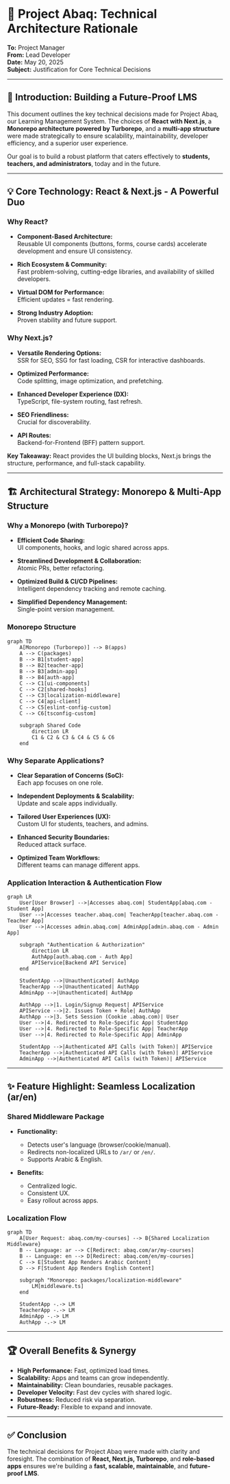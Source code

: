 
# 🚀 Project Abaq: Technical Architecture Rationale

**To:** Project Manager  
**From:** Lead Developer  
**Date:** May 20, 2025  
**Subject:** Justification for Core Technical Decisions  

---

## 🎯 Introduction: Building a Future-Proof LMS

This document outlines the key technical decisions made for Project Abaq, our Learning Management System. The choices of **React with Next.js**, a **Monorepo architecture powered by Turborepo**, and a **multi-app structure** were made strategically to ensure scalability, maintainability, developer efficiency, and a superior user experience.

Our goal is to build a robust platform that caters effectively to **students, teachers, and administrators**, today and in the future.

---

## 💡 Core Technology: React & Next.js - A Powerful Duo

### Why React?

- **Component-Based Architecture:**  
  Reusable UI components (buttons, forms, course cards) accelerate development and ensure UI consistency.

- **Rich Ecosystem & Community:**  
  Fast problem-solving, cutting-edge libraries, and availability of skilled developers.

- **Virtual DOM for Performance:**  
  Efficient updates = fast rendering.

- **Strong Industry Adoption:**  
  Proven stability and future support.

### Why Next.js?

- **Versatile Rendering Options:**  
  SSR for SEO, SSG for fast loading, CSR for interactive dashboards.

- **Optimized Performance:**  
  Code splitting, image optimization, and prefetching.

- **Enhanced Developer Experience (DX):**  
  TypeScript, file-system routing, fast refresh.

- **SEO Friendliness:**  
  Crucial for discoverability.

- **API Routes:**  
  Backend-for-Frontend (BFF) pattern support.

**Key Takeaway:** React provides the UI building blocks, Next.js brings the structure, performance, and full-stack capability.

---

## 🏗️ Architectural Strategy: Monorepo & Multi-App Structure

### Why a Monorepo (with Turborepo)?

- **Efficient Code Sharing:**  
  UI components, hooks, and logic shared across apps.

- **Streamlined Development & Collaboration:**  
  Atomic PRs, better refactoring.

- **Optimized Build & CI/CD Pipelines:**  
  Intelligent dependency tracking and remote caching.

- **Simplified Dependency Management:**  
  Single-point version management.

### Monorepo Structure

```mermaid
graph TD
    A[Monorepo (Turborepo)] --> B(apps)
    A --> C(packages)
    B --> B1[student-app]
    B --> B2[teacher-app]
    B --> B3[admin-app]
    B --> B4[auth-app]
    C --> C1[ui-components]
    C --> C2[shared-hooks]
    C --> C3[localization-middleware]
    C --> C4[api-client]
    C --> C5[eslint-config-custom]
    C --> C6[tsconfig-custom]

    subgraph Shared Code
        direction LR
        C1 & C2 & C3 & C4 & C5 & C6
    end
```

### Why Separate Applications?

- **Clear Separation of Concerns (SoC):**  
  Each app focuses on one role.

- **Independent Deployments & Scalability:**  
  Update and scale apps individually.

- **Tailored User Experiences (UX):**  
  Custom UI for students, teachers, and admins.

- **Enhanced Security Boundaries:**  
  Reduced attack surface.

- **Optimized Team Workflows:**  
  Different teams can manage different apps.

### Application Interaction & Authentication Flow

```mermaid
graph LR
    User[User Browser] -->|Accesses abaq.com| StudentApp[abaq.com - Student App]
    User -->|Accesses teacher.abaq.com| TeacherApp[teacher.abaq.com - Teacher App]
    User -->|Accesses admin.abaq.com| AdminApp[admin.abaq.com - Admin App]

    subgraph "Authentication & Authorization"
        direction LR
        AuthApp[auth.abaq.com - Auth App]
        APIService[Backend API Service]
    end

    StudentApp -->|Unauthenticated| AuthApp
    TeacherApp -->|Unauthenticated| AuthApp
    AdminApp -->|Unauthenticated| AuthApp

    AuthApp -->|1. Login/Signup Request| APIService
    APIService -->|2. Issues Token + Role| AuthApp
    AuthApp -->|3. Sets Session (Cookie .abaq.com)| User
    User -->|4. Redirected to Role-Specific App| StudentApp
    User -->|4. Redirected to Role-Specific App| TeacherApp
    User -->|4. Redirected to Role-Specific App| AdminApp

    StudentApp -->|Authenticated API Calls (with Token)| APIService
    TeacherApp -->|Authenticated API Calls (with Token)| APIService
    AdminApp -->|Authenticated API Calls (with Token)| APIService
```

---

## ✨ Feature Highlight: Seamless Localization (ar/en)

### Shared Middleware Package

- **Functionality:**  
  - Detects user's language (browser/cookie/manual).  
  - Redirects non-localized URLs to `/ar/` or `/en/`.  
  - Supports Arabic & English.

- **Benefits:**  
  - Centralized logic.  
  - Consistent UX.  
  - Easy rollout across apps.

### Localization Flow

```mermaid
graph TD
    A[User Request: abaq.com/my-courses] --> B{Shared Localization Middleware}
    B -- Language: ar --> C[Redirect: abaq.com/ar/my-courses]
    B -- Language: en --> D[Redirect: abaq.com/en/my-courses]
    C --> E[Student App Renders Arabic Content]
    D --> F[Student App Renders English Content]

    subgraph "Monorepo: packages/localization-middleware"
        LM[middleware.ts]
    end

    StudentApp -.-> LM
    TeacherApp -.-> LM
    AdminApp -.-> LM
    AuthApp -.-> LM
```

---

## 🏆 Overall Benefits & Synergy

- **High Performance:** Fast, optimized load times.
- **Scalability:** Apps and teams can grow independently.
- **Maintainability:** Clean boundaries, reusable packages.
- **Developer Velocity:** Fast dev cycles with shared logic.
- **Robustness:** Reduced risk via separation.
- **Future-Ready:** Flexible to expand and innovate.

---

## ✅ Conclusion

The technical decisions for Project Abaq were made with clarity and foresight. The combination of **React, Next.js, Turborepo**, and **role-based apps** ensures we're building a **fast, scalable, maintainable**, and **future-proof LMS**.
